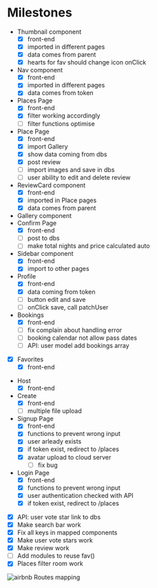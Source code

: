 # Milestones

- Thumbnail component
  - [x] front-end
  - [x] imported in different pages
  - [x] data comes from parent
  - [x] hearts for fav should change icon onClick
- Nav component
  - [x] front-end
  - [x] imported in different pages
  - [x] data comes from token
- Places Page
  - [x] front-end
  - [x] filter working accordingly
  - [ ] filter functions optimise
- Place Page
  - [x] front-end
  - [x] import Gallery
  - [x] show data coming from dbs
  - [x] post review
  - [ ] import images and save in dbs
  - [ ] user ability to edit and delete review
- ReviewCard component
  - [x] front-end
  - [x] imported in Place pages
  - [x] data comes from parent
- Gallery component
- Confirm Page
  - [x] front-end
  - [ ] post to dbs
  - [ ] make total nights and price calculated auto
- Sidebar component
  - [x] front-end
  - [x] import to other pages
- Profile
  - [x] front-end
  - [x] data coming from token
  - [ ] button edit and save
  - [ ] onClick save, call patchUser
- Bookings  
  - [x] front-end
  - [ ] fix complain about handling error
  - [ ] booking calendar not allow pass dates
  - [ ] API: user model add bookings array
- [x] Favorites
  - [x] front-end
- Host
  - [x] front-end
- Create
  - [x] front-end
  - [ ] multiple file upload
- Signup Page
  - [x] front-end
  - [x] functions to prevent wrong input
  - [x] user arleady exists
  - [x] if token exist, redirect to /places
  - [x] avatar upload to cloud server
    - [ ] fix bug
- Login Page
  - [x] front-end
  - [x] functions to prevent wrong input
  - [x] user authentication checked with API
  - [x] if token exist, redirect to /places

- [x] API: user vote star link to dbs
- [x] Make search bar work
- [x] Fix all keys in mapped components
- [x] Make user vote stars work
- [x] Make review work
- [ ] Add modules to reuse fav()
- [x] Places filter room work

![airbnb Routes mapping](https://raw.githubusercontent.com/tortugacoders/k-06-react/master/assets/airbnb.png?token=AIAFDZULJUOPQ6P6HNRLTPC5OXVGI)